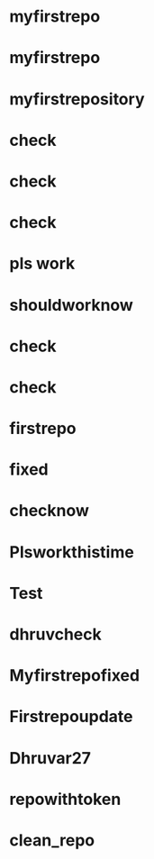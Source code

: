 # 
# myfirstrepo
# myfirstrepo
# myfirstrepository
# check
# check
# check
# pls work
# shouldworknow
# check
# check
# firstrepo
# fixed
# checknow
# Plsworkthistime
# Test
# dhruvcheck
# Myfirstrepofixed
# Firstrepoupdate
# Dhruvar27
# repowithtoken
# clean_repo
